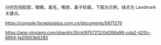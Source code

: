 分别包括脸部，眼睛，眉毛，嘴唇，鼻子轮廓。下图为示例，绿点为 Landmark 关键点。

https://console.faceplusplus.com.cn/documents/5671270

https://app.yinxiang.com/shard/s35/nl/9757212/0d266a96-cda2-420c-8959-fa05653b6285